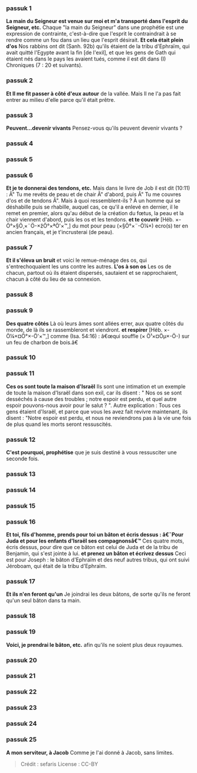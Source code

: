 
### passuk 1
<b>La main du Seigneur est venue sur moi et m'a transporté dans l'esprit du Seigneur, etc.</b> Chaque "la main du Seigneur" dans une prophétie est une expression de contrainte, c'est-à-dire que l'esprit le contraindrait à se rendre comme un fou dans un lieu que l'esprit désirait.
<b>Et cela était plein d'os</b> Nos rabbins ont dit (Sanh. 92b) qu'ils étaient de la tribu d'Ephraïm, qui avait quitté l'Egypte avant la fin [de l'exil], et que les gens de Gath qui étaient nés dans le pays les avaient tués, comme il est dit dans (I) Chroniques (7 : 20 et suivants).

### passuk 2
<b>Et Il me fit passer à côté d'eux autour</b> de la vallée. Mais Il ne l'a pas fait entrer au milieu d'elle parce qu'il était prêtre.

### passuk 3
<b>Peuvent...devenir vivants</b> Pensez-vous qu'ils peuvent devenir vivants ?

### passuk 4

### passuk 5

### passuk 6
<b>Et je te donnerai des tendons, etc.</b> Mais dans le livre de Job il est dit (10:11) : Â" Tu me revêts de peau et de chair Â" d'abord, puis Â" Tu me couvres d'os et de tendons Â". Mais à quoi ressemblent-ils ? À un homme qui se déshabille puis se rhabille, auquel cas, ce qu'il a enlevé en dernier, il le remet en premier, alors qu'au début de la création du fœtus, la peau et la chair viennent d'abord, puis les os et les tendons.
<b>et te couvrir</b> [Héb. ×-Ö°×§Ö¸×¨Ö-×žÖ°×ªÖ'×™,] du mot pour peau (×§Ö°×¨-Ö¼×) ecro(s) ter en ancien français, et je t'incrusterai (de peau).

### passuk 7
<b>Et il s'éleva un bruit</b> et voici le remue-ménage des os, qui s'entrechoquaient les uns contre les autres.
<b>L'os à son os</b> Les os de chacun, partout où ils étaient dispersés, sautaient et se rapprochaient, chacun à côté du lieu de sa connexion.

### passuk 8

### passuk 9
<b>Des quatre côtés</b> Là où leurs âmes sont allées errer, aux quatre côtés du monde, de là ils se rassembleront et viendront.
<b>et respirer</b> [Héb. ×-Ö¼×¤Ö°×-Ö'×™,] comme (Isa. 54:16) : â€œqui souffle (× Ö¹×¤Öµ×-Ö-) sur un feu de charbon de bois.â€

### passuk 10

### passuk 11
<b>Ces os sont toute la maison d'Israël</b> Ils sont une intimation et un exemple de toute la maison d'Israël dans son exil, car ils disent : " Nos os se sont desséchés à cause des troubles ; notre espoir est perdu, et quel autre espoir pouvons-nous avoir pour le salut ? ". Autre explication : Tous ces gens étaient d'Israël, et parce que vous les avez fait revivre maintenant, ils disent : "Notre espoir est perdu, et nous ne reviendrons pas à la vie une fois de plus quand les morts seront ressuscités.

### passuk 12
<b>C'est pourquoi, prophétise</b> que je suis destiné à vous ressusciter une seconde fois.

### passuk 13

### passuk 14

### passuk 15

### passuk 16
<b>Et toi, fils d'homme, prends pour toi un bâton et écris dessus : â€˜Pour Juda et pour les enfants d'Israël ses compagnonsâ€™</b> Ces quatre mots, écris dessus, pour dire que ce bâton est celui de Juda et de la tribu de Benjamin, qui s'est jointe à lui.
<b>et prenez un bâton et écrivez dessus</b> Ceci est pour Joseph : le bâton d'Ephraïm et des neuf autres tribus, qui ont suivi Jéroboam, qui était de la tribu d'Ephraïm.

### passuk 17
<b>Et ils n'en feront qu'un</b> Je joindrai les deux bâtons, de sorte qu'ils ne feront qu'un seul bâton dans ta main.

### passuk 18

### passuk 19
<b>Voici, je prendrai le bâton, etc.</b> afin qu'ils ne soient plus deux royaumes.

### passuk 20

### passuk 21

### passuk 22

### passuk 23

### passuk 24

### passuk 25
<b>A mon serviteur, à Jacob</b> Comme je l'ai donné à Jacob, sans limites.

>Crédit : sefaris
>License : CC-BY